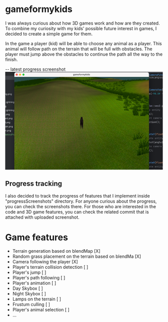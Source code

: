 # gameformykids

I was always curious about how 3D games work and how are they created. To combine my curiosity with my kids' possible 
future interest in games, I decided to create a simple game for them.

In the game a player (kid) will be able to choose any animal as a player. This animal will follow
path on the terrain that will be full with obstacles. The player must jump above the obstacles to continue the path 
all the way to the finish.

-- latest progress screenshot
![14cameraFullyFollowsPlayer2.png](progressScreenshots/14cameraFullyFollowsPlayer2.png)

## Progress tracking 

I also decided to track the progress of features that I implement inside "progressScreenshots" directory. For anyone 
curious about the progress, you can check the screenshots there. For those who are interested in the code and 3D game
features, you can check the related commit that is attached with uploaded screenshot.

# Game features

- Terrain generation based on blendMap [X]
- Random grass placement on the terrain based on blendMa [X]
- Camera following the player [X]
- Player's terrain collision detection [ ]
- Player's jump [ ]
- Player's path following [ ]
- Player's animation [ ]
- Day Skybox [ ] 
- Night Skybox [ ]
- Lamps on the terrain [ ]
- Frustum culling [ ]
- Player's animal selection [ ]
- ...


